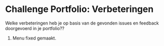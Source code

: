 # Challenge Portfolio: Verbeteringen

Welke verbeteringen heb je op basis van de gevonden issues en feedback doorgevoerd in je portfolio??

1. Menu fixed gemaakt.